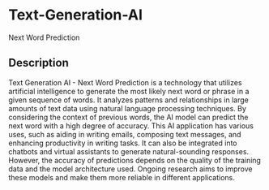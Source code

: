 # Text-Generation-AI
Next Word Prediction
## Description
Text Generation AI - Next Word Prediction is a technology that utilizes artificial intelligence to generate the most likely next word or phrase in a given sequence of words. It analyzes patterns and relationships in large amounts of text data using natural language processing techniques. By considering the context of previous words, the AI model can predict the next word with a high degree of accuracy. This AI application has various uses, such as aiding in writing emails, composing text messages, and enhancing productivity in writing tasks. It can also be integrated into chatbots and virtual assistants to generate natural-sounding responses. However, the accuracy of predictions depends on the quality of the training data and the model architecture used. Ongoing research aims to improve these models and make them more reliable in different applications.

